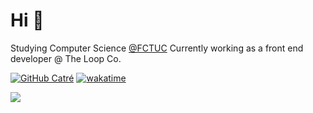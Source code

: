# Hi 👋

Studying Computer Science [@FCTUC](https://www.uc.pt/fctuc)
Currently working as a front end developer @ The Loop Co.
  
<!--[![Linkedin: joaocatre](https://img.shields.io/badge/-joaocatre-blue?style=flat-square&logo=Linkedin&logoColor=white&link=https://www.linkedin.com/in/joaocatre/)](https://www.linkedin.com/in/joaocatre/)-->
[![GitHub Catré](https://img.shields.io/github/followers/Descatres?label=follow&style=social&a)](https://github.com/Descatres?a)
[![wakatime](https://wakatime.com/badge/user/35841912-99d4-4385-b27a-d9ebdf85765f.svg)](https://wakatime.com/@35841912-99d4-4385-b27a-d9ebdf85765f?a)
<!-- ![Views](https://komarev.com/ghpvc/?username=Descatres)
[![Top Langs](https://github-readme-stats.vercel.app/api/top-langs/?username=anuraghazra&layout=compact)](https://github.com/anuraghazra/github-readme-stats)
-->

<a href="https://github-readme-stats.vercel.app/api?username=Descatres&show_icons=true&theme=dracula&count_private=true&a">
  <img align="left" src="https://github-readme-stats.vercel.app/api?a&username=Descatres&show_icons=true&count_private=true&theme=dracula" />
</a>

<!--
---
## Skills
[<img src='https://img.shields.io/badge/Python-3776AB?style=for-the-badge&logo=python&logoColor=white' alt='python' height='30'>](https://docs.python.org/3/)
[<img src='https://img.shields.io/badge/Java-ED8B00?style=for-the-badge&logo=java&logoColor=white' alt='java' height='30'>](https://docs.oracle.com/en/java/)
[<img src='https://img.shields.io/badge/C-00599C?style=for-the-badge&logo=c&logoColor=white' alt='c' height='30'>](https://devdocs.io/c/)
-->
